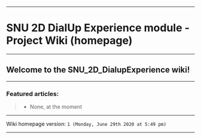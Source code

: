 
***

# SNU 2D DialUp Experience module - Project Wiki (homepage)

***

## Welcome to the SNU_2D_DialupExperience wiki!

***

### Featured articles:

> * None, at the moment

***

Wiki homepage version: `1 (Monday, June 29th 2020 at 5:49 pm)`

***
